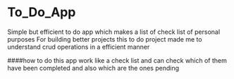 # To_Do_App
Simple but efficient to do app which makes a list  of check list of personal purposes
For building better projects this to do project made me to understand crud operations in a efficient manner 

####how to do 
this app work like a check list and can check which of them have been completed and also which are the ones pending 
